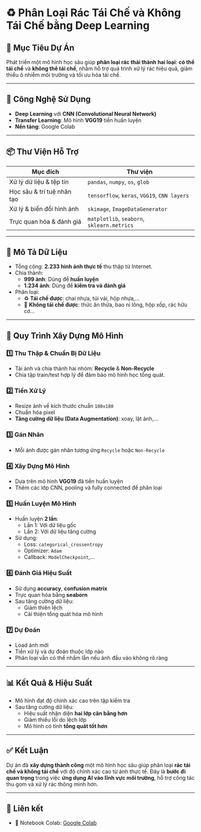 # ♻️ Phân Loại Rác Tái Chế và Không Tái Chế bằng Deep Learning

## 🚀 Mục Tiêu Dự Án
Phát triển một mô hình học sâu giúp **phân loại rác thải thành hai loại**: **có thể tái chế** và **không thể tái chế**, nhằm hỗ trợ quá trình xử lý rác hiệu quả, giảm thiểu ô nhiễm môi trường và tối ưu hóa tái chế.

---

## 🧠 Công Nghệ Sử Dụng

- **Deep Learning** với **CNN (Convolutional Neural Network)**
- **Transfer Learning**: Mô hình **VGG19** tiền huấn luyện
- **Nền tảng**: Google Colab

---

## 📦 Thư Viện Hỗ Trợ

| Mục đích | Thư viện |
|----------|----------|
| Xử lý dữ liệu & tệp tin | `pandas`, `numpy`, `os`, `glob` |
| Học sâu & trí tuệ nhân tạo | `tensorflow`, `keras`, `VGG19`, `CNN layers` |
| Xử lý & biến đổi hình ảnh | `skimage`, `ImageDataGenerator` |
| Trực quan hóa & đánh giá | `matplotlib`, `seaborn`, `sklearn.metrics` |

---

## 📁 Mô Tả Dữ Liệu

- Tổng cộng: **2.233 hình ảnh thực tế** thu thập từ Internet.
- Chia thành:
  - **999 ảnh**: Dùng để **huấn luyện**
  - **1.234 ảnh**: Dùng để **kiểm tra và đánh giá**
- Phân loại:
  - ♻️ **Tái chế được**: chai nhựa, túi vải, hộp nhựa,...
  - 🚯 **Không tái chế được**: thức ăn thừa, bao ni lông, hộp xốp, rác hữu cơ...

---

## 🔧 Quy Trình Xây Dựng Mô Hình

### 1️⃣ Thu Thập & Chuẩn Bị Dữ Liệu
- Tải ảnh và chia thành hai nhóm: **Recycle** & **Non-Recycle**
- Chia tập train/test hợp lý để đảm bảo mô hình học tổng quát.

### 2️⃣ Tiền Xử Lý
- Resize ảnh về kích thước chuẩn `180x180`
- Chuẩn hóa pixel
- **Tăng cường dữ liệu (Data Augmentation)**: xoay, lật ảnh,...

### 3️⃣ Gán Nhãn
- Mỗi ảnh được gán nhãn tương ứng `Recycle` hoặc `Non-Recycle`

### 4️⃣ Xây Dựng Mô Hình
- Dựa trên mô hình **VGG19** đã tiền huấn luyện
- Thêm các lớp CNN, pooling và fully connected để phân loại

### 5️⃣ Huấn Luyện Mô Hình
- Huấn luyện **2 lần**:
  - Lần 1: Với dữ liệu gốc
  - Lần 2: Với dữ liệu tăng cường
- Sử dụng:
  - Loss: `categorical_crossentropy`
  - Optimizer: `Adam`
  - Callback: `ModelCheckpoint`,...

### 6️⃣ Đánh Giá Hiệu Suất
- Sử dụng **accuracy**, **confusion matrix**
- Trực quan hóa bằng **seaborn**
- Sau tăng cường dữ liệu:
  - Giảm thiên lệch
  - Cải thiện tổng quát hóa mô hình

### 7️⃣ Dự Đoán
- Load ảnh mới
- Tiền xử lý và dự đoán thuộc lớp nào
- Phân loại vẫn có thể nhầm lẫn nếu ảnh đầu vào không rõ ràng

---

## 📊 Kết Quả & Hiệu Suất

- Mô hình đạt độ chính xác cao trên tập kiểm tra
- Sau tăng cường dữ liệu:
  - Hiệu suất nhận diện **hai lớp cân bằng hơn**
  - Giảm thiểu lỗi do lệch lớp
  - Mô hình có tính **tổng quát tốt hơn**

---

## ✅ Kết Luận

Dự án đã **xây dựng thành công** một mô hình học sâu giúp phân loại **rác tái chế và không tái chế** với độ chính xác cao từ ảnh thực tế. Đây là **bước đi quan trọng** trong việc **ứng dụng AI vào lĩnh vực môi trường**, hỗ trợ công tác thu gom và xử lý rác thông minh hơn.

---

## 🔗 Liên kết
- 📒 Notebook Colab: [Google Colab](https://colab.research.google.com/drive/1TNicGlXfVTCxSl2t9IdbnM-tZ1AtYJQg)


